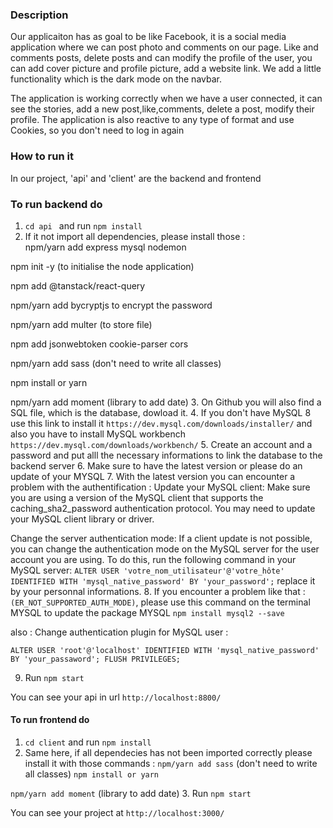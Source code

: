 
### Description

Our applicaiton has as goal to be like Facebook, it is a social media application where we can post photo and comments on our page. Like and comments posts, delete posts and can modify the profile of the user, you can add cover picture and profile picture, add a website link. We add a little functionality which is the dark mode on the navbar.

The application is working correctly when we have a user connected, it can see the stories, add a new post,like,comments, delete a post, modify their profile. The application is also reactive to any type of format and use Cookies, so you don't need to log in again

### How to run it

In our project, 'api' and 'client' are the backend and frontend

### To run backend do 
1. `cd api ` and run `npm install`
2. If it not import all dependencies, please install those :  
npm/yarn add express mysql nodemon

npm init -y (to initialise the node application)

npm add @tanstack/react-query

npm/yarn add bycryptjs to encrypt the password

npm/yarn add multer (to store file)

npm add jsonwebtoken cookie-parser cors

npm/yarn add sass (don't need to write all classes)

npm install or yarn

npm/yarn add moment (library to add date)
3. On Github you will also find a SQL file, which is the database, dowload it.
4. If you don't have MySQL 8 use this link to install it `https://dev.mysql.com/downloads/installer/` and also you have to install MySQL workbench `https://dev.mysql.com/downloads/workbench/`
5. Create an account and a password and put alll the necessary informations to link the database to the backend server
6. Make sure to have the latest version or please do an update of your MYSQL
7. With the latest version you can encounter a problem with the authentification : 
Update your MySQL client: Make sure you are using a version of the MySQL client that supports the caching_sha2_password authentication protocol. You may need to update your MySQL client library or driver.

Change the server authentication mode: If a client update is not possible, you can change the authentication mode on the MySQL server for the user account you are using. To do this, run the following command in your MySQL server:
`ALTER USER 'votre_nom_utilisateur'@'votre_hôte' IDENTIFIED WITH 'mysql_native_password' BY 'your_password';` replace it by your personnal informations.
8. If you encounter a problem like that : `(ER_NOT_SUPPORTED_AUTH_MODE)`, please use this command  on the terminal MYSQL to update the package MYSQL
`npm install mysql2 --save`

also : 
Change authentication plugin for MySQL user : 

`ALTER USER 'root'@'localhost' IDENTIFIED WITH 'mysql_native_password' BY 'your_passaword';
FLUSH PRIVILEGES;`

9. Run `npm start`

You can see your api in url `http://localhost:8800/`


  

#### To run frontend do
1. `cd client` and run `npm install`
2. Same here, if all dependecies has not been imported correctly please install it with those commands : 
`npm/yarn add sass` (don't need to write all classes)
`npm install or yarn`

`npm/yarn add moment` (library to add date)
3. Run `npm start`

You can see your project at `http://localhost:3000/`

























